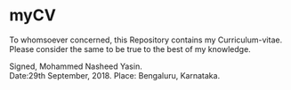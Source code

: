 # myCV
To whomsoever concerned,
this Repository contains my Curriculum-vitae. 
Please consider the same to be true to the best of my knowledge. 

Signed, Mohammed Nasheed Yasin.                                   
Date:29th September, 2018.
Place: Bengaluru, Karnataka.
